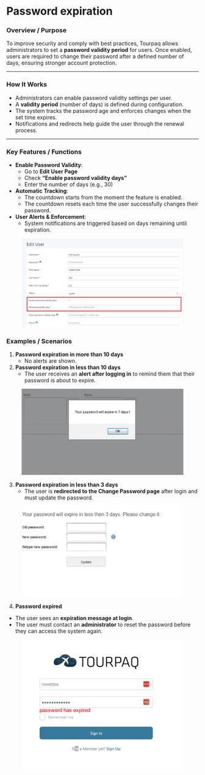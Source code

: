 # Password expiration

### **Overview / Purpose**

To improve security and comply with best practices, Tourpaq allows administrators to set a **password validity period** for users. Once enabled, users are required to change their password after a defined number of days, ensuring stronger account protection.

***

### **How It Works**

* Administrators can enable password validity settings per user.
* A **validity period** (number of days) is defined during configuration.
* The system tracks the password age and enforces changes when the set time expires.
* Notifications and redirects help guide the user through the renewal process.

***

### **Key Features / Functions**

* **Enable Password Validity**:
  * Go to **Edit User Page**
  * Check **“Enable password validity days”**
  * Enter the number of days (e.g., 30)
* **Automatic Tracking**:
  * The countdown starts from the moment the feature is enabled.
  * The countdown resets each time the user successfully changes their password.
* **User Alerts & Enforcement**:
  * System notifications are triggered based on days remaining until expiration.

<figure><img src="../../.gitbook/assets/image (50).png" alt=""><figcaption></figcaption></figure>

### **Examples / Scenarios**

1. **Password expiration in more than 10 days**
   * No alerts are shown.
2. **Password expiration in less than 10 days**
   * The user receives an **alert after logging in** to remind them that their password is about to expire.

<figure><img src="../../.gitbook/assets/10_days-28e9f119cefa05cc22920bb8531e9fef.jpg" alt=""><figcaption></figcaption></figure>

3. **Password expiration in less than 3 days**
   * The user is **redirected to the Change Password page** after login and must update the password.

<figure><img src="../../.gitbook/assets/3_days-c28af95d0ce4d00aed320ee9a5569f7e.jpg" alt=""><figcaption></figcaption></figure>

4. **Password expired**

* The user sees an **expiration message at login**.
* The user must contact an **administrator** to reset the password before they can access the system again.

<figure><img src="../../.gitbook/assets/image (51).png" alt=""><figcaption></figcaption></figure>
